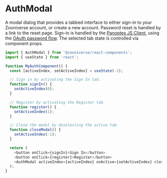 # AuthModal

A modal dialog that provides a tabbed interface to either sign-in to your Zooniverse account, or create a new account. Password reset is handled by a link to the reset page. Sign-in is handled by the [Panoptes JS Client](https://zooniverse.github.io/panoptes-javascript-client/#panoptes-javascript-client-auth), using the [OAuth password flow](https://oauth.net/2/grant-types/password/). The selected tab state is controlled via component props.

```js
import { AuthModal } from '@zooniverse/react-components';
import { useState } from 'react';

function MyAuthComponent() {
  const [activeIndex, setActiveIndex] = useState(-1);

  // Sign in by activating the Sign In tab.
  function signIn() {
    setActiveIndex(0);
  }

  // Register by activating the Register tab.
  function register() {
    setActiveIndex(1);
  }

  // Close the modal by deselecting the active tab.
  function closeModal() {
    setActiveIndex(-1);
  }

  return (
    <button onClick={signIn}>Sign In</button>
    <button onClick={register}>Register</button>
    <AuthModal activeIndex={activeIndex} onActive={setActiveIndex} closeModal={closeModal} />
  );
}
```